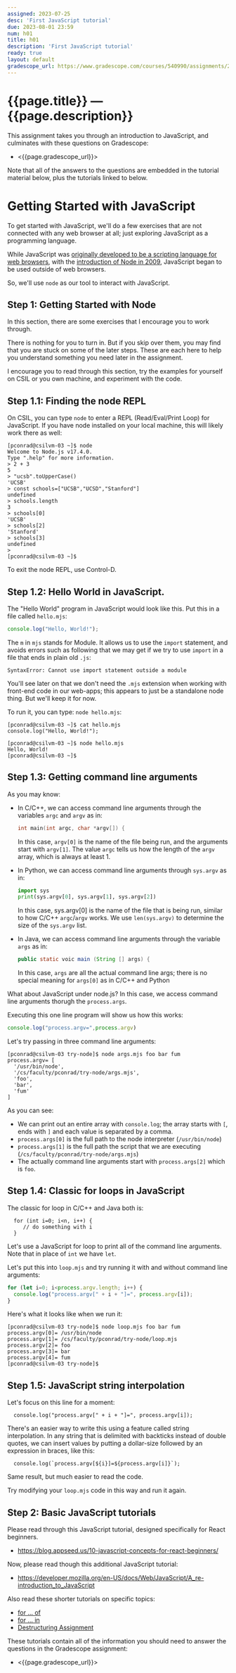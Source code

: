 ```yaml
---
assigned: 2023-07-25
desc: 'First JavaScript tutorial'
due: 2023-08-01 23:59
num: h01
title: h01
description: 'First JavaScript tutorial'
ready: true
layout: default
gradescope_url: https://www.gradescope.com/courses/540990/assignments/2989838
---
```


# {{page.title}} — {{page.description}}


This assignment takes you through an introduction to JavaScript, and culminates with these questions on Gradescope:

* <{{page.gradescope_url}}>

Note that all of the answers to the questions are embedded in the tutorial material below, plus the tutorials linked to below.

# Getting Started with JavaScript

To get started with JavaScript, we'll do a few exercises that are not connected with any web browser at all; just exploring JavaScript 
as a programming language.

While JavaScript was [originally developed to be a scripting language for web browsers](https://en.wikipedia.org/wiki/JavaScript#Creation_at_Netscape), with the [introduction of
Node in 2009](https://en.wikipedia.org/wiki/JavaScript#Reaching_maturity), JavaScript began to be used outside of web browsers.

So, we'll use `node` as our tool to interact with JavaScript.

## Step 1: Getting Started with Node

In this section, there are some exercises that I encourage you to work through.

There is nothing for you to turn in.  But if you skip over them, you may find that you are stuck on 
some of the later steps.  These are each here to help you understand something you need later in the
assignment.

I encourage you to read through this section, try the examples for yourself on CSIL or you own machine,
and experiment with the code.

## Step 1.1: Finding the node REPL

On CSIL, you can type `node` to enter a REPL (Read/Eval/Print Loop) for JavaScript.  If you have node installed on your local machine, this will 
likely work there as well:

```
[pconrad@csilvm-03 ~]$ node
Welcome to Node.js v17.4.0.
Type ".help" for more information.
> 2 + 3
5
> "ucsb".toUpperCase()
'UCSB'
> const schools=["UCSB","UCSD","Stanford"]
undefined
> schools.length
3
> schools[0]
'UCSB'
> schools[2]
'Stanford'
> schools[3]
undefined
> 
[pconrad@csilvm-03 ~]$ 
```

To exit the node REPL, use Control-D.

## Step 1.2: Hello World in JavaScript.

The "Hello World" program in JavaScript would look like this.  Put this in a file called `hello.mjs`:

```js
console.log("Hello, World!");
```

The `m` in `mjs` stands for Module.  It allows us to use the `import` statement, and avoids errors such as following that we may get if we try
to use `import` in a file that ends in plain old `.js`:

```
SyntaxError: Cannot use import statement outside a module
```

You'll see later on that we don't need the `.mjs` extension when working with front-end code in our web-apps; this appears to just be a 
standalone node thing.  But we'll keep it for now.


To run it, you can type: `node hello.mjs`:

```
[pconrad@csilvm-03 ~]$ cat hello.mjs 
console.log("Hello, World!");

[pconrad@csilvm-03 ~]$ node hello.mjs
Hello, World!
[pconrad@csilvm-03 ~]$ 
```

## Step 1.3: Getting command line arguments

As you may know:
* In C/C++, we can access command line arguments through the variables `argc` and `argv`  as in:
  ```cpp
  int main(int argc, char *argv[]) { 
  ```
  In this case, `argv[0]` is the name of the file being run, and the arguments start with `argv[1]`.
  The value `argc` tells us how the length of the `argv` array, which is always at least 1.
  
* In Python, we can access command line arguments through `sys.argv` as in:
  ```python
  import sys
  print(sys.argv[0], sys.argv[1], sys.argv[2])
  ```
  In this case, sys.argv[0] is the name of the file that is being run, similar to how C/C++ `argc`/`argv` works.   We use
  `len(sys.argv)` to determine the size of the `sys.argv` list.
* In Java, we can access command line arguments through the variable `args` as in:
  ```java
  public static voic main (String [] args) {
  ```
  In this case, `args` are all the actual command line args; there is no special meaning for `args[0]` as in C/C++ and Python
  
  
What about JavaScript under node.js?  In this case, we access command line arguments thorugh the `process.args`.

Executing this one line program will show us how this works:

```js
console.log("process.argv=",process.argv)
```

Let's try passing in three command line arguments:

```
[pconrad@csilvm-03 try-node]$ node args.mjs foo bar fum
process.argv= [
  '/usr/bin/node',
  '/cs/faculty/pconrad/try-node/args.mjs',
  'foo',
  'bar',
  'fum'
]
```

As you can see: 
* We can print out an entire array with `console.log`; the array starts with `[`, ends with `]` and each value is separated by a comma.
* `process.args[0]` is the full path to the node interpreter (`/usr/bin/node`)
* `process.args[1]` is the full path the script that we are executing (`/cs/faculty/pconrad/try-node/args.mjs`)
* The actually command line arguments start with `process.args[2]` which is `foo`.


## Step 1.4: Classic for loops in JavaScript

The classic for loop in C/C++ and Java both is:

```
  for (int i=0; i<n, i++) {
     // do something with i
  }
```

Let's use a JavaScript for loop to print all of the command line arguments.  Note that in place of `int` we have `let`.

Let's put this into `loop.mjs` and try running it with and without command line arguments:

```js
for (let i=0; i<process.argv.length; i++) {
  console.log("process.argv[" + i + "]=", process.argv[i]);
}
```

Here's what it looks like when we run it:

```
[pconrad@csilvm-03 try-node]$ node loop.mjs foo bar fum
process.argv[0]= /usr/bin/node
process.argv[1]= /cs/faculty/pconrad/try-node/loop.mjs
process.argv[2]= foo
process.argv[3]= bar
process.argv[4]= fum
[pconrad@csilvm-03 try-node]$ 
```

## Step 1.5: JavaScript string interpolation

Let's focus on this line for a moment:

```
  console.log("process.argv[" + i + "]=", process.argv[i]);
```

There's an easier way to write this using a feature called string interpolation.  In any string that is delimited with backticks instead of
double quotes, we can insert values by putting a dollar-size followed by an expression in braces, like this:

```
  console.log(`process.argv[${i}]=${process.argv[i]}`);
```

Same result, but much easier to read the code.

Try modifying your `loop.mjs` code in this way and run it again.

## Step 2: Basic JavaScript tutorials


Please read through this JavaScript tutorial, designed specifically for React beginners.

* <https://blog.appseed.us/10-javascript-concepts-for-react-beginners/>

Now, please read though this additional JavaScript tutorial:

* <https://developer.mozilla.org/en-US/docs/Web/JavaScript/A_re-introduction_to_JavaScript>

Also read these shorter tutorials on specific topics:
* [for ... of](https://developer.mozilla.org/en-US/docs/Web/JavaScript/Reference/Statements/for...of)
* [for ... in](https://developer.mozilla.org/en-US/docs/Web/JavaScript/Reference/Statements/for...in)
* [Destructuring Assignment](https://developer.mozilla.org/en-US/docs/Web/JavaScript/Reference/Operators/Destructuring_assignment)

These tutorials contain all of the information you should need to answer the questions in the Gradescope assignment:

* <{{page.gradescope_url}}>

